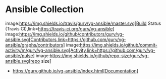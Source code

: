 # Ansible Collection

image:https://img.shields.io/travis/gurv/vg-ansible/master.svg[Build Status (Travis CI),link=https://travis-ci.org/gurv/vg-ansible]
image:https://img.shields.io/github/contributors/gurv/vg-ansible.svg[Contributors,link=https://github.com/gurv/vg-ansible/graphs/contributors]
image:https://img.shields.io/github/commit-activity/m/gurv/vg-ansible.svg[Activity,link=https://github.com/gurv/vg-ansible/pulse]
image:https://img.shields.io/github/repo-size/gurv/vg-ansible.svg[repo size]

* https://gurv.github.io/vg-ansible/index.html[Documentation]
